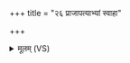 +++
title = "२६ प्राजापत्याभ्यां स्वाहा"

+++
<details><summary>मूलम् (VS)</summary>

प्रा॑जाप॒त्याभ्यां॒ स्वाहा॑ ॥
</details>